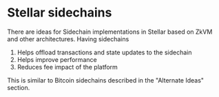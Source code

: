 # Stellar sidechains

There are ideas for Sidechain implementations in Stellar based on ZkVM and other architectures. Having sidechains 

1. Helps offload transactions and state updates to the sidechain
2. Helps improve performance
3. Reduces fee impact of the platform

This is similar to Bitcoin sidechains described in the "Alternate Ideas" section.

